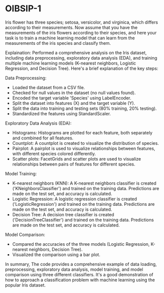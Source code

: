 # OIBSIP-1

Iris flower has three species; setosa, versicolor, and virginica, which differs according to their
measurements. Now assume that you have the measurements of the iris flowers according to
their species, and here your task is to train a machine learning model that can learn from the
measurements of the iris species and classify them.

Explaination:
Performed a comprehensive analysis on the Iris dataset, including data preprocessing, exploratory data analysis (EDA), and training multiple machine learning models (K-nearest neighbors, Logistic Regression, and Decision Tree). Here's a brief explanation of the key steps:

Data Preprocessing:

- Loaded the dataset from a CSV file.
- Checked for null values in the dataset (no null values found).
- Encoded the target variable 'Species' using LabelEncoder.
- Split the dataset into features (X) and the target variable (Y).
- Split the data into training and testing sets (80% training, 20% testing).
- Standardized the features using StandardScaler.

Exploratory Data Analysis (EDA):

- Histograms: Histograms are plotted for each feature, both separately and combined for all features.
- Countplot: A countplot is created to visualize the distribution of species.
- Pairplot: A pairplot is used to visualize relationships between features, with different species colored differently.
- Scatter plots: FacetGrids and scatter plots are used to visualize relationships between pairs of features for different species.
  
Model Training:

- K-nearest neighbors (KNN): A K-nearest neighbors classifier is created ('KNeighborsClassifier') and trained on the training data. Predictions are made on the test set, and accuracy is calculated.
- Logistic Regression: A logistic regression classifier is created ('LogisticRegression') and trained on the training data. Predictions are made on the test set, and accuracy is calculated.
- Decision Tree: A decision tree classifier is created ('DecisionTreeClassifier') and trained on the training data. Predictions are made on the test set, and accuracy is calculated.

Model Comparison:

- Compared the accuracies of the three models (Logistic Regression, K-nearest neighbors, Decision Tree).
- Visualized the comparison using a bar plot.

In summary, The code provides a comprehensive example of data loading, preprocessing, exploratory data analysis, model training, and model comparison using three different classifiers. It's a good demonstration of how to approach a classification problem with machine learning using the popular Iris dataset.
